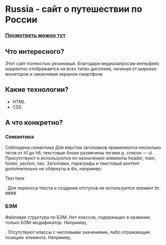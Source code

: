 # Russia - сайт о путешествии по России
### [Посмотреть можно тут](https://muratbyazrov.github.io/Russia/)

## Что интересного?
Этот сайт полностью резиновый. Благодаря медиазапросам интерфейс корректно отображается на всех типах дисплеев, начиная от широких мониторов и заканчивая экраном смартфона

## Какие технологии? 
- HTML
- CSS

## А что конкретно? 
### Семантика
Соблюдена семантика
Для вёрстки заголовков применяются несколько тегов от h1 до h6, текстовые блоки размечены тегами p, списки — ul. Присутствуют и используются по назначению элементы header, main, footer, section, nav.
Заголовки, параграфы и текстовый контент дополнительно не обёрнуты в div, например:
<div><p>Text here</p></div>.
Для переноса текста и создания отступов не используется элемент br. ####

### БЭМ
Файловая структура по БЭМ.
Нет классов, содержащих в названии только БЭМ-модификатор. Например,
<div class='block__element_mod-name_mod-value>.
Правильно — <div class='block__element block__element_mod-name_mod-value>.
Отсутствуют классы с числовыми значениями, либо отражающие позицию элемента.
Например, <div class='block__first block__1>
Компоненты со стилевым и логически похожим оформлением выделены в одну БЭМ-сущность: блок или элемент.
Используется БЭМ-модификатор для подчёркивания одного из языков.
  
### Доступность интерфейса
Все ссылки и интерактивные элементы имеют состояние наведения :hover.
Контентные изображения имеют alt с корректным описанием, соответствующим языку страницы.  

### CSS
Контент на странице отцентрован.
Для установки размеров и отступов выбраны относительные величины и подходящие CSS-свойства. Например, max-width лучше использовать для текстовых элементов, нежели width.
Ни одному текстовому блоку не задана фиксированная высота. Блок растягивается, если в него вставляют в 2—3 раза больше текста.
Установлен серый фон для всей страницы, нет белых полей по бокам.
Подключены системные шрифты для случаев, когда основной не загрузился.
У элементов с абсолютным позиционированием заданы координаты по двум осям.
Затемняется изображение при :hover на любую область блоков video или cover (в т. ч. и при наведении на текстовые элементы).
Отсутствует горизонтальная прокрутка при изменении ширины окна просмотра в отладчике.
Брейкпоинты сгруппированы.
Проект визуально соответствует макетам. Корректно отображается вёрстка на разрешениях, предусмотренных макетами.
Одинаковые свойства в разных медиа-правилах не дублируются. В каждом медиа-правиле описаны только те стили, которые отличаются от другого медиа-правила.
